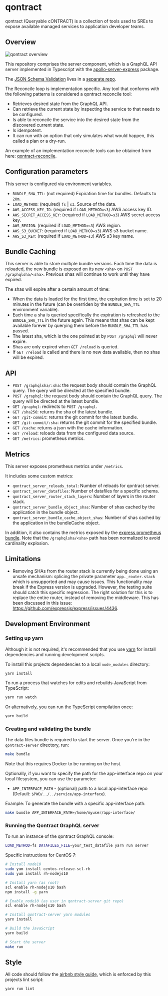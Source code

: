 # qontract

qontract (Queryable cONTRACT) is a collection of tools used to SREs to expose
available managed services to application developer teams.

## Overview

![qontract overview](images/qontract.png?raw=true "Qontract overview")

This repository comprises the server component, which is a GraphQL API server implemented in Typescript with the [apollo-server-express](https://www.npmjs.com/package/apollo-server-express) package.

The [JSON Schema Validation](https://github.com/app-sre/qontract-validator) lives in a [separate repo](https://github.com/app-sre/qontract-validator).

The Reconcile loop is implementation specific. Any tool that conforms with the following patterns is considered a qontract reconcile tool:

- Retrieves desired state from the GraphQL API.
- Can retrieve the current state by inspecting the service to that needs to be configured.
- Is able to reconcile the service into the desired state from the discovered current state.
- Is idempotent.
- It can run with an option that only simulates what would happen, this called a plan or a dry-run.

An example of an implementation reconcile tools can be obtained from here: [qontract-reconcile](https://github.com/app-sre/qontract-reconcile).

## Configuration parameters

This server is configured via environment variables.

- `BUNDLE_SHA_TTL`: (not required) Expiration time for bundles. Defaults to `20m`.
- `LOAD_METHOD`: (required) `fs` | `s3`. Source of the data.
- `AWS_ACCESS_KEY_ID`: (required if `LOAD_METHOD=s3`) AWS access key ID.
- `AWS_SECRET_ACCESS_KEY`: (required if `LOAD_METHOD=s3`) AWS secret access key.
- `AWS_REGION`: (required if `LOAD_METHOD=s3`) AWS region.
- `AWS_S3_BUCKET`: (required if `LOAD_METHOD=s3`) AWS s3 bucket name.
- `AWS_S3_KEY`: (required if `LOAD_METHOD=s3`)  AWS s3 key name.

## Bundle Caching

This server is able to store multiple bundle versions. Each time the data is reloaded, the new bundle is exposed on its new `<sha>` on `POST /graphqlsha/<sha>`. Previous shas will continue to work until they have expired.

The shas will expire after a certain amount of time:

- When the data is loaded for the first time, the expiration time is set to 20 minutes in the future (can be overriden by the `BUNDLE_SHA_TTL` environment variable).
- Each time a sha is queried specifically the expiration is refreshed to the `BUNDLE_SHA_TTL` in the future again. This means that shas can be kept available forever by querying them before the `BUNDLE_SHA_TTL` has passed.
- The latest sha, which is the one pointed at by `POST /graphql` will never expire.
- Shas are only expired when `GET /reload` is queried.
- If `GET /reload` is called and there is no new data available, then no shas will be expired.

## API

- `POST /graphqlsha/:sha`: the request body should contain the GraphQL query. The query will be directed at the specified bundle.
- `POST /graphql`: the request body should contain the GraphQL query. The query will be directed at the latest bundle.
- `GET /graphql`: redirects to `POST /graphql`.
- `GET /sha256`: returns the sha of the latest bundle.
- `GET /git-commit`: returns the git commit for the latest bundle.
- `GET /git-commit/:sha`: returns the git commit for the specified bundle.
- `GET /cache`: returns a json with the cache information.
- `GET /reload`: reloads data from the configured data source.
- `GET /metrics`: prometheus metrics.

## Metrics

This server exposes prometheus metrics under `/metrics`.

It includes some custom metrics:

- `qontract_server_reloads_total`: Number of reloads for qontract server.
- `qontract_server_datafiles`: Number of datafiles for a specific schema.
- `qontract_server_router_stack_layers`: Number of layers in the router stack.
- `qontract_server_bundle_object_shas`: Number of shas cached by the application in the bundle object.
- `qontract_server_bundle_cache_object_shas`: Number of shas cached by the application in the bundleCache object.

In addition, it also contains the metrics exposed by the [express prometheus bundle](https://github.com/jochen-schweizer/express-prom-bundle). Note that the `/graphqlsha/<sha>` path has been normalized to avoid cardinality explosion.

## Limitations

- Removing SHAs from the router stack is currently being done using an unsafe mechanism: splicing the private parameter `app._router.stack` which is unsupported and may cause issues. This functionality may break if the Express version is upgraded. However, the testing suite should catch this specific regression. The right solution for this is to replace the entire router, instead of removing the middleware. This has been discussed in this issue: https://github.com/expressjs/express/issues/4436.

## Development Environment

### Setting up yarn

Although it is not required, it's recommended that you use [yarn] for install
dependencies and running development scripts.

[yarn]: https://yarnpkg.com

To install this projects dependencies to a local `node_modules` directory:

```sh
yarn install
```

To run a process that watches for edits and rebuilds JavaScript from TypeScript:

```sh
yarn run watch
```

Or alternatively, you can run the TypeScript compilation once:

```sh
yarn build
```
### Creating and validating the bundle

The data files bundle is required to start the server. Once you're in the `qontract-server` directory, run:

```sh
make bundle
```
Note that this requires Docker to be running on the host.

Optionally, if you want to specify the path for the app-interface repo on your local filesystem, you can use the parameter:
* `APP_INTERFACE_PATH` - (optional) path to a local app-interface repo (Default: `$PWD/../../service/app-interface`).

Example: To generate the bundle with a specific app-interface path:

```sh
make bundle APP_INTERFACE_PATH=/home/myuser/app-interface/
```

### Running the Qontract GraphQL server

To run an instance of the qontract GraphQL console:

```sh
LOAD_METHOD=fs DATAFILES_FILE=your_test_datafile yarn run server
```

Specific instructions for CentOS 7:

```sh
# Install node10
sudo yum install centos-release-scl-rh
sudo yum install rh-nodejs10

# Install yarn (as root)
scl enable rh-nodejs10 bash
npm install -g yarn

# Enable node10 (as user in qontract-server git repo)
scl enable rh-nodejs10 bash

# Install qontract-server yarn modules
yarn install

# Build the JavaScript
yarn build

# Start the server
make run
```
## Style

All code should follow the [airbnb style guide], which is enforced by this
projects lint script:

[airbnb style guide]: https://github.com/airbnb/javascript

```sh
yarn run lint
```
